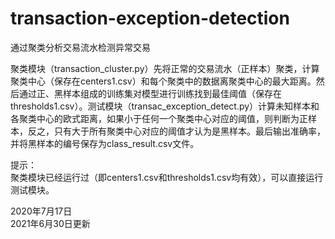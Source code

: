 # transaction-exception-detection
通过聚类分析交易流水检测异常交易

聚类模块（transaction_cluster.py）先将正常的交易流水（正样本）聚类，计算聚类中心（保存在centers1.csv）和每个聚类中的数据离聚类中心的最大距离。然后通过正、黑样本组成的训练集对模型进行训练找到最佳阈值（保存在thresholds1.csv）。测试模块（transac_exception_detect.py）计算未知样本和各聚类中心的欧式距离，如果小于任何一个聚类中心对应的阈值，则判断为正样本，反之，只有大于所有聚类中心对应的阈值才认为是黑样本。最后输出准确率，并将黑样本的编号保存为class_result.csv文件。

提示：  
聚类模块已经运行过（即centers1.csv和thresholds1.csv均有效），可以直接运行测试模块。   
  
2020年7月17日  
2021年6月30日更新
